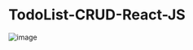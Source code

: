 # TodoList-CRUD-React-JS
![image](https://github.com/user-attachments/assets/bac39fb8-9776-45b8-903f-be1ed8ee32ff)
